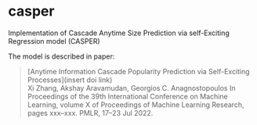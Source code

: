# casper
Implementation of Cascade Anytime Size Prediction via self-Exciting Regression model (CASPER)  

The model is described in paper:
> [Anytime Information Cascade Popularity Prediction via Self-Exciting Processes](insert doi link)  
> Xi Zhang, Akshay Aravamudan, Georgios C. Anagnostopoulos
> In Proceedings of the 39th International Conference on Machine Learning, volume X of Proceedings of Machine Learning Research, pages xxx–xxx. PMLR, 17–23 Jul 2022. 

